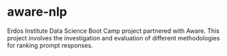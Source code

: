 # aware-nlp
Erdos Institute Data Science Boot Camp project partnered with Aware. This project involves the investigation and evaluation of different methodologies for ranking prompt responses.
